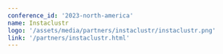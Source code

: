 ```yaml
---
conference_id: '2023-north-america'
name: Instaclustr
logo: '/assets/media/partners/instaclustr/instaclustr.png'
link: '/partners/instaclustr.html'
---
```

